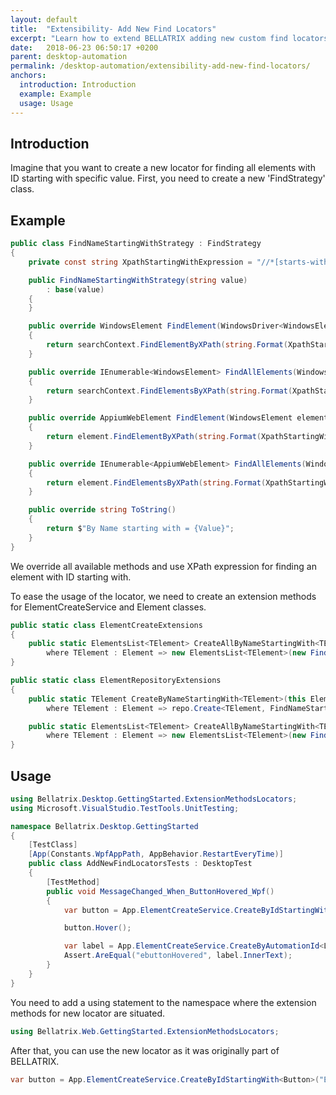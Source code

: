 ```yaml
---
layout: default
title:  "Extensibility- Add New Find Locators"
excerpt: "Learn how to extend BELLATRIX adding new custom find locators."
date:   2018-06-23 06:50:17 +0200
parent: desktop-automation
permalink: /desktop-automation/extensibility-add-new-find-locators/
anchors:
  introduction: Introduction
  example: Example
  usage: Usage
---
```

Introduction
------------
Imagine that you want to create a new locator for finding all elements with ID starting with specific value. First, you need to create a new 'FindStrategy' class.

Example
-------
```csharp
public class FindNameStartingWithStrategy : FindStrategy
{
    private const string XpathStartingWithExpression = "//*[starts-with(@Name, '{0}')]";

    public FindNameStartingWithStrategy(string value)
        : base(value)
    {
    }

    public override WindowsElement FindElement(WindowsDriver<WindowsElement> searchContext)
    {
        return searchContext.FindElementByXPath(string.Format(XpathStartingWithExpression, Value));
    }

    public override IEnumerable<WindowsElement> FindAllElements(WindowsDriver<WindowsElement> searchContext)
    {
        return searchContext.FindElementsByXPath(string.Format(XpathStartingWithExpression, Value));
    }

    public override AppiumWebElement FindElement(WindowsElement element)
    {
        return element.FindElementByXPath(string.Format(XpathStartingWithExpression, Value));
    }

    public override IEnumerable<AppiumWebElement> FindAllElements(WindowsElement element)
    {
        return element.FindElementsByXPath(string.Format(XpathStartingWithExpression, Value));
    }

    public override string ToString()
    {
        return $"By Name starting with = {Value}";
    }
}
```
We override all available methods and use XPath expression for finding an element with ID starting with.

To ease the usage of the locator, we need to create an extension methods for ElementCreateService and Element classes.

```csharp
public static class ElementCreateExtensions
{
    public static ElementsList<TElement> CreateAllByNameStartingWith<TElement>(this Element element, string tag)
        where TElement : Element => new ElementsList<TElement>(new FindNameStartingWithStrategy(tag), element.WrappedElement);
}
```

```csharp
public static class ElementRepositoryExtensions
{
    public static TElement CreateByNameStartingWith<TElement>(this ElementCreateService repo, string tag)
        where TElement : Element => repo.Create<TElement, FindNameStartingWithStrategy>(new FindNameStartingWithStrategy(tag));

    public static ElementsList<TElement> CreateAllByNameStartingWith<TElement>(this ElementCreateService repo, string tag)
        where TElement : Element => new ElementsList<TElement>(new FindNameStartingWithStrategy(tag), null);
}
```

Usage
------------
```csharp
using Bellatrix.Desktop.GettingStarted.ExtensionMethodsLocators;
using Microsoft.VisualStudio.TestTools.UnitTesting;

namespace Bellatrix.Desktop.GettingStarted
{
    [TestClass]
    [App(Constants.WpfAppPath, AppBehavior.RestartEveryTime)]
    public class AddNewFindLocatorsTests : DesktopTest
    {
        [TestMethod]
        public void MessageChanged_When_ButtonHovered_Wpf()
        {
            var button = App.ElementCreateService.CreateByIdStartingWith<Button>("E Button");

            button.Hover();

            var label = App.ElementCreateService.CreateByAutomationId<Label>("ResultLabelId");
            Assert.AreEqual("ebuttonHovered", label.InnerText);
        }
    }
}
```
You need to add a using statement to the namespace where the extension methods for new locator are situated.

```csharp
using Bellatrix.Web.GettingStarted.ExtensionMethodsLocators;
```
After that, you can use the new locator as it was originally part of BELLATRIX.
```csharp
var button = App.ElementCreateService.CreateByIdStartingWith<Button>("E Button");
```